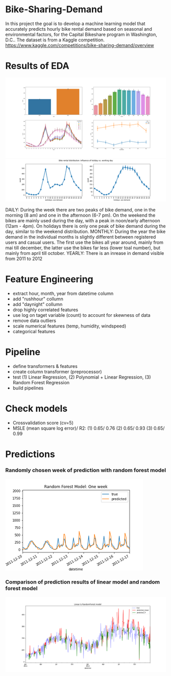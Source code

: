 # Bike-Sharing-Demand
In this project the goal is to develop a machine learning model that accurately predicts hourly bike rental demand based on seasonal and environmental factors, for the Capital Bikeshare program in Washington, D.C.. The dataset is from a Kaggle competition.
https://www.kaggle.com/competitions/bike-sharing-demand/overview

# Results of EDA
![](/Project_3/eda_plots.png)
![](/Project_3/Bike_rental_distribution_holiday_working_day.png)

DAILY: During the week there are two peaks of bike demand, one in the morning (8 am) and one in the afternoon (6-7 pm). On the weekend the bikes are mainly used during the day, with a peak in noon/early afternoon (12am - 4pm). On holidays there is only one peak of bike demand during the day, similar to the weekend distribution. 
MONTHLY: During the year the bike demand in the individual months is slightly different between registered users and casual users. The first use the bikes all year around, mainly from mai till december, the latter use the bikes far less (lower toal number), but mainly from april till october.
YEARLY: There is an inrease in demand visible from 2011 to 2012

# Feature Engineering
- extract hour, month, year from datetime column
- add "rushhour" collumn
- add "daynight" collumn
- drop highly correlated features
- use log on taget variable (count) to account for skewness of data
- remove data outliers 
- scale numerical features (temp, humidity, windspeed)
- categorical features

# Pipeline
- define transformers & features
- create column transformer (preprocessor)
- test (1) Linear Regression, (2) Polynomial + Linear Regression, (3) Random Forest Regression
- build pipelines

# Check models
- Crossvalidation score (cv=5)
- MSLE (mean square log error)/ R2:
    (1) 0.65/ 0.76
    (2) 0.65/ 0.93
    (3) 0.65/ 0.99
    
# Predictions
### Randomly chosen week of prediction with random forest model
![](/Project_3/RandomForest_Model_true_pred_oneweek.png)
### Comparison of prediction results of linear model and random forest model
![](/Project_3/Linear_RF_Model_true_predtest.png)
